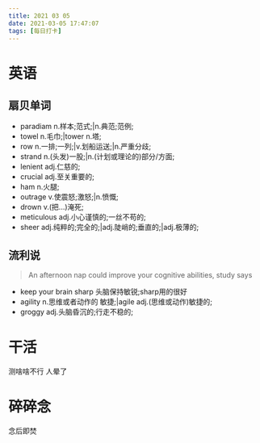 ```yaml
---
title: 2021 03 05 
date: 2021-03-05 17:47:07
tags: [每日打卡]
---
```

# 英语
## 扇贝单词
- paradiam n.样本;范式;|n.典范;范例;
- towel n.毛巾;|tower n.塔;
- row n.一排;一列;|v.划船运送;|n.严重分歧;
- strand n.(头发)一股;|n.(计划或理论的)部分/方面;
- lenient adj.仁慈的;
- crucial adj.至关重要的;
- ham n.火腿;
- outrage v.使震怒;激怒;|n.愤慨;
- drown v.(把...)淹死;
- meticulous adj.小心谨慎的;一丝不苟的;
- sheer adj.纯粹的;完全的;|adj.陡峭的;垂直的;|adj.极薄的;
## 流利说
> An afternoon nap could improve your cognitive abilities, study says
- keep your brain sharp 头脑保持敏锐;sharp用的很好
- agility n.思维或者动作的 敏捷;|agile adj.(思维或动作)敏捷的;
- groggy adj.头脑昏沉的;行走不稳的;
# 干活
测啥啥不行 人晕了
# 碎碎念
念后即焚